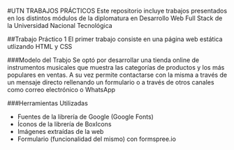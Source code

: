#UTN TRABAJOS PRÁCTICOS
Este repositorio incluye trabajos presentados en los distintos módulos de la diplomatura en Desarrollo Web Full Stack de la Universidad Nacional Tecnológica

##Trabajo Práctico 1
El primer trabajo consiste en una página web estática utlizando HTML y CSS

###Modelo del Trabjo
Se optó por desarrollar una tienda online de instrumentos musicales que muestra las categorías de productos y los más populares en ventas. A su vez permite contactarse con la misma a través de un mensaje directo rellenando un formulario o a través de otros canales como correo electrónico o WhatsApp

###Herramientas Utilizadas
- Fuentes de la librería de Google (Google Fonts)
- Íconos de la librería de BoxIcons
- Imágenes extraídas de la web
- Formulario (funcionalidad del mismo) con formspree.io 